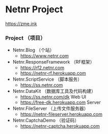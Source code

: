 # Netnr Project 
<https://zme.ink>

### Project （项目）

- Netnr.Blog （个站）
    - <https://www.netnr.com>
- Netnr.ResponseFramework （RF框架）
    - <https://rf2.netnr.com>
    - <https://netnr-rf.herokuapp.com>
- Netnr.ScriptService （脚本服务）
    - <https://ss.netnr.com>
- Netnr.DataKit （数据库工具及代码构建）
    - <https://ss.netnr.com/dk> Web UI
    - <https://free-dk.herokuapp.com> Server
- Netnr.FileServer （上传文件服务器）
    - <https://netnr-fileserver.herokuapp.com>
- Netnr.CaptchaDemo （验证码）
    - <https://netnr-captcha.herokuapp.com>